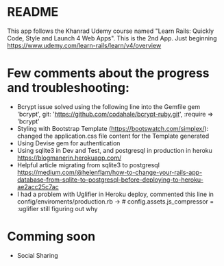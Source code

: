 # README
This app follows the Khanrad Udemy course named "Learn Rails: Quickly Code, Style and Launch 4 Web Apps". This is the 2nd App. Just beginning
https://www.udemy.com/learn-rails/learn/v4/overview

# Few comments about the progress and troubleshooting:

* Bcrypt issue solved using the following line into the Gemfile gem 'bcrypt', git: 'https://github.com/codahale/bcrypt-ruby.git', :require => 'bcrypt'
* Styling with Bootstrap Template (https://bootswatch.com/simplex/): changed the application.css file content for the Template generated
* Using Devise gem for authentication
* Using sqlite3 in Dev and Test, and postgresql in production in heroku https://blogmanerin.herokuapp.com/
* Helpful article migrating from sqlite3 to postgresql https://medium.com/@helenflam/how-to-change-your-rails-app-database-from-sqlite-to-postgresql-before-deploying-to-heroku-ae2acc25c7ac
* I had a problem with Uglifier in Heroku deploy, commented this line in config/enviroments/production.rb -> # config.assets.js_compressor = :uglifier still figuring out why

# Comming soon
* Social Sharing
